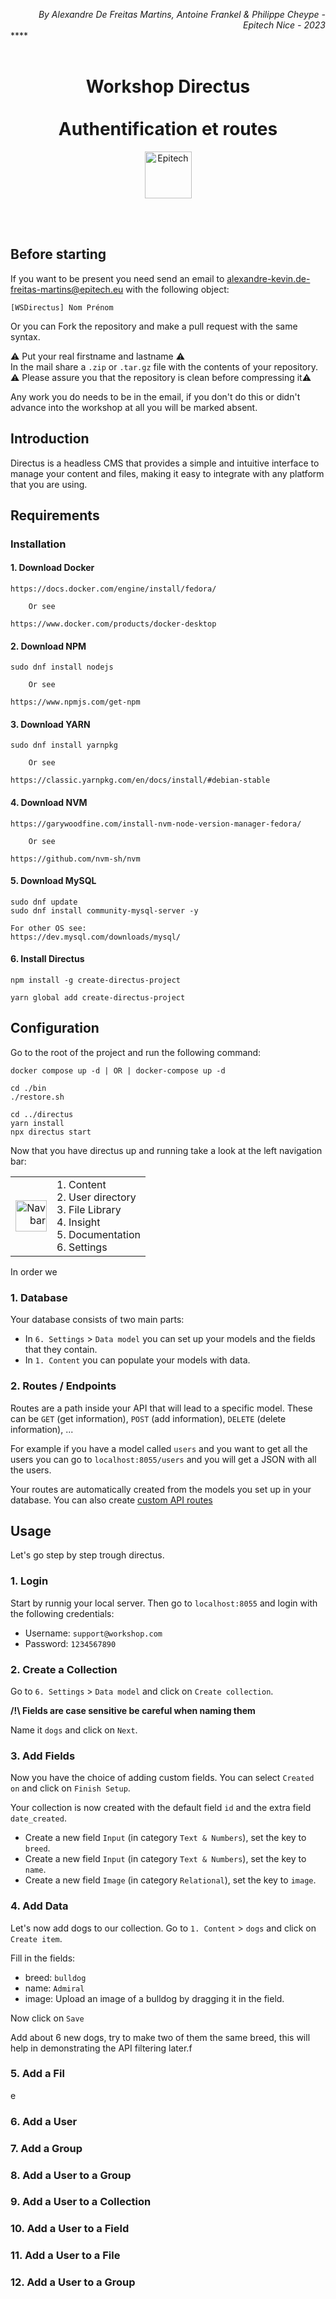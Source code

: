 </br></br>

<div align="right">
<i>
By Alexandre De Freitas Martins, Antoine Frankel & Philippe Cheype - Epitech Nice - 2023
</i>
</div>****
</br></br>

<div align="center">
    <h1>
        <div>
            Workshop Directus
            </br></br>
            Authentification et routes
        </div>
    </h1>
    <img src="assets/epitech_logo.png" alt="Epitech" height="75" />
</div>

</br></br>

## Before starting

If you want to be present you need send an email to alexandre-kevin.de-freitas-martins@epitech.eu with the following object:

```
[WSDirectus] Nom Prénom
```

Or you can Fork the repository and make a pull request with the same syntax.

⚠️ Put your real firstname and lastname ⚠️ \
In the mail share a `.zip` or `.tar.gz` file with the contents of your repository. \
⚠️ Please assure you that the repository is clean before compressing it⚠️

Any work you do needs to be in the email, if you don't do this or didn't advance into the workshop at all you will be marked absent.

## Introduction

Directus is a headless CMS that provides a simple and intuitive interface to manage your content and files, making it easy to integrate with any platform that you are using.

## Requirements

### Installation

#### 1. Download Docker

```
https://docs.docker.com/engine/install/fedora/

    Or see

https://www.docker.com/products/docker-desktop
```

#### 2. Download NPM

```
sudo dnf install nodejs

    Or see

https://www.npmjs.com/get-npm
```

#### 3. Download YARN

```
sudo dnf install yarnpkg

    Or see

https://classic.yarnpkg.com/en/docs/install/#debian-stable
```

#### 4. Download NVM

```
https://garywoodfine.com/install-nvm-node-version-manager-fedora/

    Or see

https://github.com/nvm-sh/nvm
```
#### 5. Download MySQL
```
sudo dnf update
sudo dnf install community-mysql-server -y

For other OS see:
https://dev.mysql.com/downloads/mysql/
```

#### 6. Install Directus
```
npm install -g create-directus-project

yarn global add create-directus-project
```

## Configuration
Go to the root of the project and run the following command:
```
docker compose up -d | OR | docker-compose up -d

cd ./bin
./restore.sh

cd ../directus
yarn install
npx directus start
```

Now that you have directus up and running take a look at the left navigation bar:

|  |  |
|-:|:-|
| <img src="assets/nav_bar.png" alt="Nav bar" width="50" /> | 1. Content<br/>2. User directory<br/>3. File Library<br/>4. Insight<br/>5. Documentation<br/>6. Settings |



In order we

### 1. Database

Your database consists of two main parts:
- In `6. Settings` > `Data model` you can set up your models and the fields that they contain.
- In `1. Content` you can populate your models with data.

### 2. Routes / Endpoints

Routes are a path inside your API that will lead to a specific model. These can be `GET` (get information), `POST` (add information), `DELETE` (delete information), ...

For example if you have a model called `users` and you want to get all the users you can go to `localhost:8055/users` and you will get a JSON with all the users.

Your routes are automatically created from the models you set up in your database. You can also create [custom API routes](https://docs.directus.io/extensions/endpoints.html)

## Usage

Let's go step by step trough directus.

### 1. Login

Start by runnig your local server. Then go to `localhost:8055` and login with the following credentials:
- Username: `support@workshop.com`
- Password: `1234567890`

### 2. Create a Collection

Go to `6. Settings` > `Data model` and click on `Create collection`.


__/!\ Fields are case sensitive be careful when naming them__

Name it `dogs` and click on `Next`.

### 3. Add Fields

Now you have the choice of adding custom fields. You can select `Created on` and click on `Finish Setup`.

Your collection is now created with the default field `id` and the extra field `date_created`.

- Create a new field `Input` (in category `Text & Numbers`), set the key to `breed`.
- Create a new field `Input` (in category `Text & Numbers`), set the key to `name`.
- Create a new field `Image` (in category `Relational`), set the key to `image`.

### 4. Add Data

Let's now add dogs to our collection. Go to `1. Content` > `dogs` and click on `Create item`.

Fill in the fields:
- breed: `bulldog`
- name: `Admiral`
- image: Upload an image of a bulldog by dragging it in the field.

Now click on `Save`

Add about 6 new dogs, try to make two of them the same breed, this will help in demonstrating the API filtering later.f

### 5. Add a Fil

e

### 6. Add a User

### 7. Add a Group

### 8. Add a User to a Group

### 9. Add a User to a Collection

### 10. Add a User to a Field

### 11. Add a User to a File

### 12. Add a User to a Group

